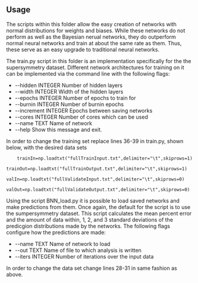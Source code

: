 ## Usage
The scripts within this folder allow the easy creation of networks with normal distributions for weights and biases. While these networks do not perform as well as the Bayesian nerual networks, they do outperform normal neural networks and train at about the same rate as them. Thus, these serve as an easy upgrade to traditional neural networks.

The train.py script in this folder is an implementation specifically for the the supersymmetry dataset. Different network architectures for training on it can be implemented via the command line with the following flags:

*  --hidden INTEGER     Number of hidden layers
*  --width INTEGER      Width of the hidden layers
*  --epochs INTEGER     Number of epochs to train for
*  --burnin INTEGER     Number of burnin epochs
*  --increment INTEGER  Epochs between saving networks
*  --cores INTEGER      Number of cores which can be used
*  --name TEXT          Name of network
*  --help               Show this message and exit.

In order to change the training set replace lines 36-39 in train.py, shown below, with the desired data sets
```
    trainIn=np.loadtxt("fullTrainInput.txt",delimiter="\t",skiprows=1)
    trainOut=np.loadtxt("fullTrainOutput.txt",delimiter="\t",skiprows=1)
    valIn=np.loadtxt("fullValidateInput.txt",delimiter="\t",skiprows=0)
    valOut=np.loadtxt("fullValidateOutput.txt",delimiter="\t",skiprows=0)
```

Using the script BNN_load.py it is possible to load saved networks and make predictions from them. Once again, the default for the script is to use the sumpersymmetry dataset. This script calculates the mean percent error and the amount of data within, 1, 2, and 3 standard deviations of the predicgion distributions made by the networks. The following flags configure how the predictions are made:

* --name TEXT     Name of network to load
* --out TEXT      Name of file to which analysis is written
* --iters INTEGER Number of iterations over the input data

In order to change the data set change lines 28-31 in same fashion as above.
